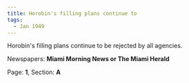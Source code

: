 ```yaml
---  
title: Horobin's filling plans continue to  
tags:  
  - Jan 1949  
---  
```

  
Horobin's filling plans continue to be rejected by all agencies.  
  
Newspapers: **Miami Morning News or The Miami Herald**  
  
Page: **1**, Section: **A** 
